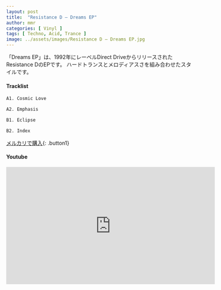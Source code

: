 ```yaml
---
layout: post
title:  "Resistance D – Dreams EP"
author: mmr
categories: [ Vinyl ]
tags: [ Techno, Acid, Trance ]
image: ../assets/images/Resistance D – Dreams EP.jpg
---
```


「Dreams EP」は、1992年にレーベルDirect DriveからリリースされたResistance DのEPです。
ハードトランスとメロディアスさを組み合わせたスタイルです。

#### Tracklist
```md
A1. Cosmic Love

A2. Emphasis

B1. Eclipse

B2. Index
```

[メルカリで購入](https://jp.mercari.com/item/m57187510380?afid=6142608987){: .button1}

#### Youtube
<iframe width="560" height="315" src="https://www.youtube.com/embed/IN30AapgaE4?si=j7gXOXphjEJ9r9Cm" title="YouTube video player" frameborder="0" allow="accelerometer; autoplay; clipboard-write; encrypted-media; gyroscope; picture-in-picture; web-share" referrerpolicy="strict-origin-when-cross-origin" allowfullscreen></iframe>